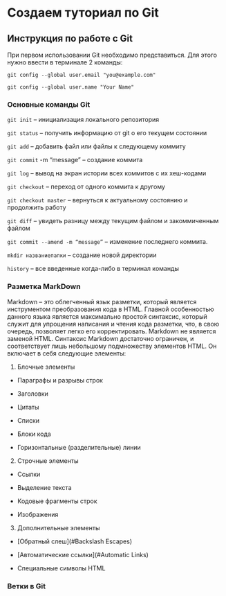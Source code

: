 # Создаем туториал по Git

## Инструкция по работе с Git



При первом использовании Git необходимо представиться.  Для этого нужно ввести в терминале 2 команды:
```
git config --global user.email "you@example.com"  
```
```
git config --global user.name "Your Name"
```


### Основные команды Git
```git init``` – инициализация локального репозитория

```git status``` – получить информацию от git о его текущем состоянии

```git add``` – добавить файл или файлы к следующему коммиту

```git commit``` -m “message” – создание коммита

```git log``` – вывод на экран истории всех коммитов с их хеш-кодами

```git checkout``` – переход от одного коммита к другому

```git checkout master``` – вернуться к актуальному состоянию и продолжить работу

```git diff``` – увидеть разницу между текущим файлом и закоммиченным файлом

```git commit --amend -m “message”``` – изменение последнего коммита.


```mkdir названиепапки``` – создание новой директории

```history``` – все введенные когда-либо в терминал команды

### Разметка MarkDown

Markdown – это облегченный язык разметки, который является инструментом преобразования кода в HTML.
Главной особенностью данного языка является максимально простой синтаксис, который служит для упрощения
написания и чтения кода разметки, что, в свою очередь, позволяет легко его корректировать. Markdown не является заменой HTML. Синтаксис Markdown достаточно ограничен, и соответствует лишь небольшому
подмножеству элементов HTML. Он включает в себя следующие элементы:

1. Блочные элементы

* Параграфы и разрывы строк

* Заголовки

* Цитаты

* Списки

* Блоки кода

* Горизонтальные (разделительные) линии

2. Строчные элементы

* Ссылки

* Выделение текста

* Кодовые фрагменты строк
* Изображения

3. Дополнительные элементы

* [Обратный слеш](#Backslash Escapes)

* [Автоматические ссылки](#Automatic Links)

* Специальные символы HTML







### Ветки в Git




